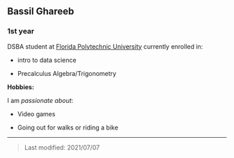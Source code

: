 ## Bassil Ghareeb

### 1st year

DSBA student at [Florida Polytechnic University](https://www.floridapoly.edu) currently enrolled in: 

- intro to data science

- Precalculus Algebra/Trigonometry

**Hobbies:**

I am _passionate about_: 

- Video games

- Going out for walks or riding a bike

***

> Last modified: 2021/07/07
